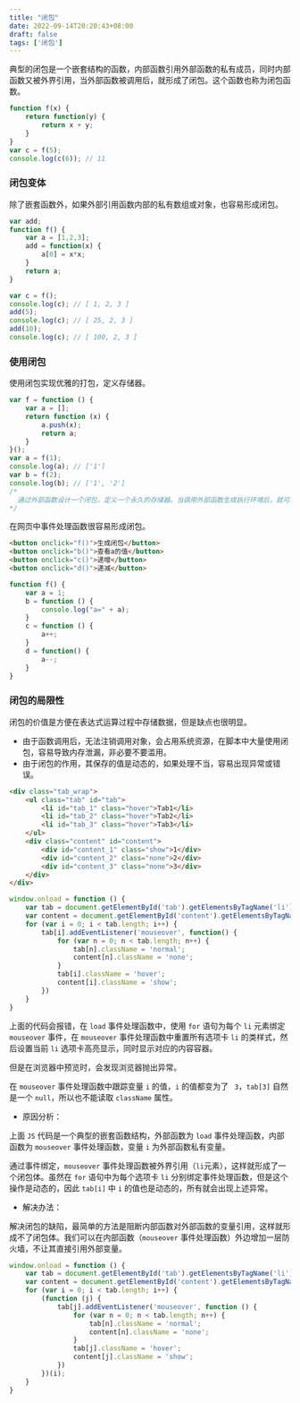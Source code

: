 ```yaml
---
title: "闭包"
date: 2022-09-14T20:20:43+08:00
draft: false
tags: ['闭包']
---
```


典型的闭包是一个嵌套结构的函数，内部函数引用外部函数的私有成员，同时内部函数又被外界引用，当外部函数被调用后，就形成了闭包。这个函数也称为闭包函数。

```js
function f(x) {
    return function(y) {
        return x + y;
    }
}
var c = f(5);
console.log(c(6)); // 11
```

### 闭包变体

除了嵌套函数外，如果外部引用函数内部的私有数组或对象，也容易形成闭包。

```js
var add;
function f() {
    var a = [1,2,3];
    add = function(x) {
        a[0] = x*x;
    }
    return a;
}

var c = f();
console.log(c); // [ 1, 2, 3 ]
add(5);
console.log(c); // [ 25, 2, 3 ]
add(10);
console.log(c); // [ 100, 2, 3 ]
```

### 使用闭包

使用闭包实现优雅的打包，定义存储器。

```js
var f = function () {
    var a = [];
    return function (x) {
        a.push(x);
        return a;
    }
}();
var a = f(1);
console.log(a); // ['1']
var b = f(2);
console.log(b); // ['1', '2']
/*
  通过外部函数设计一个闭包，定义一个永久的存储器。当调用外部函数生成执行环境后，就可以利用返回的匿名函数不断地向闭包体内的数组 a 传入新值，传入的值会持续存在。
*/
```

在网页中事件处理函数很容易形成闭包。

```html
<button onclick="f()">生成闭包</button>
<button onclick="b()">查看a的值</button>
<button onclick="c()">递增</button>
<button onclick="d()">递减</button>
```

```js
function f() {
    var a = 1;
    b = function () {
        console.log("a=" + a);
    }
    c = function () {
        a++;
    }
    d = function() {
        a--;
    }
}
```

### 闭包的局限性

闭包的价值是方便在表达式运算过程中存储数据，但是缺点也很明显。

* 由于函数调用后，无法注销调用对象，会占用系统资源，在脚本中大量使用闭包，容易导致内存泄漏，非必要不要滥用。
* 由于闭包的作用，其保存的值是动态的，如果处理不当，容易出现异常或错误。

```html
<div class="tab_wrap">
    <ul class="tab" id="tab">
        <li id="tab_1" class="hover">Tab1</li>
        <li id="tab_2" class="hover">Tab2</li>
        <li id="tab_3" class="hover">Tab3</li>
    </ul>
    <div class="content" id="content">
        <div id="content_1" class="show">1</div>
        <div id="content_2" class="none">2</div>
        <div id="content_3" class="none">3</div>
    </div>
</div>
```

```js
window.onload = function () {
    var tab = document.getElementById('tab').getElementsByTagName('li');
    var content = document.getElementById('content').getElementsByTagName('div');
    for (var i = 0; i < tab.length; i++) {
        tab[i].addEventListener('mouseover', function() {
            for (var n = 0; n < tab.length; n++) {
                tab[n].className = 'normal';
                content[n].className = 'none';
            }
            tab[i].className = 'hover';
            content[i].className = 'show';
        })
    }
}
```

上面的代码会报错，在 `load` 事件处理函数中，使用 `for` 语句为每个 `li` 元素绑定 `mouseover` 事件，在 `mouseover` 事件处理函数中重置所有选项卡 `li` 的类样式，然后设置当前 `li` 选项卡高亮显示，同时显示对应的内容容器。

但是在浏览器中预览时，会发现浏览器抛出异常。

在 `mouseover` 事件处理函数中跟踪变量 `i` 的值，`i` 的值都变为了 ` 3`，`tab[3]` 自然是一个 `null`，所以也不能读取 `className` 属性。

- 原因分析：

上面 `JS` 代码是一个典型的嵌套函数结构，外部函数为 `load` 事件处理函数，内部函数为 `mouseover` 事件处理函数，变量 `i` 为外部函数私有变量。

通过事件绑定，`mouseover` 事件处理函数被外界引用（`li`元素），这样就形成了一个闭包体。虽然在 `for` 语句中为每个选项卡 `li` 分别绑定事件处理函数，但是这个操作是动态的，因此 `tab[i]` 中 `i` 的值也是动态的，所有就会出现上述异常。

- 解决办法：

解决闭包的缺陷，最简单的方法是阻断内部函数对外部函数的变量引用，这样就形成不了闭包体。我们可以在内部函数（`mouseover` 事件处理函数）外边增加一层防火墙，不让其直接引用外部变量。

```js
window.onload = function () {
    var tab = document.getElementById('tab').getElementsByTagName('li');
    var content = document.getElementById('content').getElementsByTagName('div');
    for (var i = 0; i < tab.length; i++) {
        (function (j) {
            tab[j].addEventListener('mouseover', function () {
                for (var n = 0; n < tab.length; n++) {
                    tab[n].className = 'normal';
                    content[n].className = 'none';
                }
                tab[j].className = 'hover';
                content[j].className = 'show';
            })
        })(i);
    }
}
```
